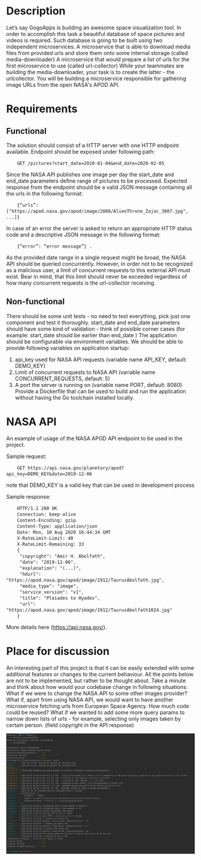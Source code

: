 # Description

Let’s say GogoApps is building an awesome space visualization tool. In order to accomplish this task a
beautiful database of space pictures and videos is required. Such database is going to be built using two
independent microservices.
A microservice that is able to download media files from provided urls and store them onto some
internal storage (called media-downloader)
A microservice that would prepare a list of urls for the first microservice to use (called url-collector)
While your teammates are building the media-downloader, your task is to create the latter - the urlcollector. You will be building a microservice responsible for gathering image URLs from the open NASA's APOD API.


# Requirements

## Functional
The solution should consist of a HTTP server with one HTTP endpoint available. Endpoint should be
exposed under following path:

        GET /pictures?start_date=2020-01-04&end_date=2020-02-05

Since the NASA API publishes one image per day the start_date and end_date parameters define
range of pictures to be processed. Expected response from the endpoint should be a valid JSON message
containing all the urls in the following format:

        {“urls”: ["https://apod.nasa.gov/apod/image/2008/AlienThrone_Zajac_3807.jpg", ...]}

In case of an error the server is asked to return an appropriate HTTP status code and a descriptive JSON
message in the following format:

        {“error”: “error message”} .

As the provided date range in a single request might be broad, the NASA API should be queried
concurrently. However, in order not to be recognized as a malicious user, a limit of concurrent
requests to this external API must exist. Bear in mind, that this limit should never be exceeded
regardless of how many concurrent requests is the url-collector receiving.

## Non-functional
There should be some unit tests - no need to test everything, pick just one component and test it
thoroughly.
start_date and end_date parameters should have some kind of validation - think of possible
corner cases (for example: start_date should be earlier than end_date )
The application should be configurable via environment variables. We should be able to provide
following variables on application startup:
1. api_key used for NASA API requests (variable name API_KEY, default: DEMO_KEY)
2. Limit of concurrent requests to NASA API (variable name CONCURRENT_REQUESTS, default: 5)
3. A port the server is running on (variable name PORT, default: 8080)
Provide a Dockerfile that can be used to build and run the application without having the Go
toolchain installed locally.


# NASA API

An example of usage of the NASA APOD API endpoint to be used in the project.

Sample request:

        GET https://api.nasa.gov/planetary/apod?api_key=DEMO_KEY&date=2019-12-06
        
note that DEMO_KEY is a valid key that can be used in development process

Sample response:

        HTTP/1.1 200 OK
        Connection: keep-alive
        Content-Encoding: gzip
        Content-Type: application/json
        Date: Mon, 10 Aug 2020 16:44:34 GMT
        X-RateLimit-Limit: 40
        X-RateLimit-Remaining: 33
        {
         "copyright": "Amir H. Abolfath",
         "date": "2019-12-06",
         "explanation": "(...)",
         "hdurl": "https://apod.nasa.gov/apod/image/1912/TaurusAbolfath.jpg",
         "media_type": "image",
         "service_version": "v1",
         "title": "Pleiades to Hyades",
         "url": "https://apod.nasa.gov/apod/image/1912/TaurusAbolfath1024.jpg"
        }
More details here (https://api.nasa.gov/).


# Place for discussion

An interesting part of this project is that it can be easily extended with some additional features or
changes to the current behaviour. All the points below are not to be implemented, but rather to be
thought about. Take a minute and think about how would your codebase change in following situations:
What if we were to change the NASA API to some other images provider?
What if, apart from using NASA API, we would want to have another microservice fetching urls from
European Space Agency. How much code could be reused?
What if we wanted to add some more query params to narrow down lists of urls - for example,
selecting only images taken by certain person. (field copyright in the API response)

<img src="./images/make-run.png">